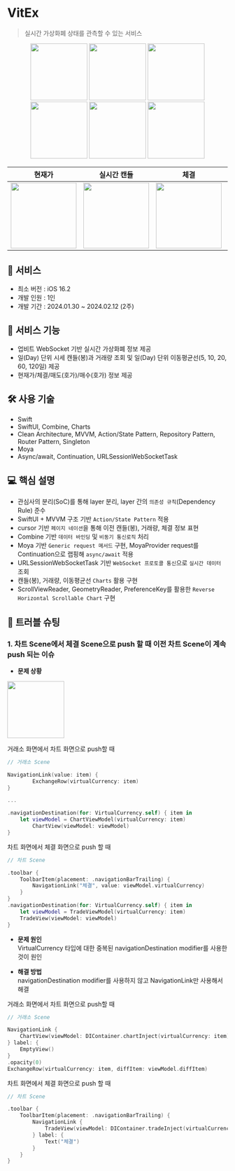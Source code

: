 # VitEx

> 실시간 가상화폐 상태를 관측할 수 있는 서비스

<p align="center">
  <img src="https://github.com/Seungwoo-Seo/VirtualCurrency/assets/72753868/bffa2475-cabc-418d-9cbd-4572322c36a8" width="130">
  <img src="https://github.com/Seungwoo-Seo/VirtualCurrency/assets/72753868/3ec298c1-8b0c-40de-8492-656549fa7552" width="130">
  <img src="https://github.com/Seungwoo-Seo/VirtualCurrency/assets/72753868/e8e6c7d6-f369-4f81-ab67-3e850236439a" width="130">
  <img src="https://github.com/Seungwoo-Seo/VirtualCurrency/assets/72753868/e3d03ffa-b76a-403e-b28b-246236c6d7f0" width="130">
  <img src="https://github.com/Seungwoo-Seo/VirtualCurrency/assets/72753868/3021911c-1aa1-4a8e-81d2-5576fea03c5d" width="130">
  <img src="https://github.com/Seungwoo-Seo/VirtualCurrency/assets/72753868/87f7392f-8650-4052-b612-f7477f453a1b" width="130">
</p>

|현재가|실시간 캔들|체결|호가|차트 페이지네이션|
|:---:|:---:|:---:|:---:|:---:|
|<img src="https://github.com/Seungwoo-Seo/VirtualCurrency/assets/72753868/67b4b6eb-8c90-4e42-b499-98bbbc32d85f" width="150">|<img src="https://github.com/Seungwoo-Seo/VirtualCurrency/assets/72753868/c6727d61-f45f-4f83-93ee-c538b5fb980d" width="150">|<img src="https://github.com/Seungwoo-Seo/VirtualCurrency/assets/72753868/a57a7526-3fa5-429c-ac0e-a4be6fe27259" width="150">|<img src="https://github.com/Seungwoo-Seo/VirtualCurrency/assets/72753868/d72dcda0-8a45-4b69-be7b-17e68912fa23" width="150">|<img src="https://github.com/Seungwoo-Seo/VirtualCurrency/assets/72753868/2ebc6961-b3ba-4d19-88ce-7de1542058ab" width="150">|

## 📱 서비스

- 최소 버전 : iOS 16.2
- 개발 인원 : 1인
- 개발 기간 : 2024.01.30 ~ 2024.02.12 (2주)


## 🚀 서비스 기능

- 업비트 WebSocket 기반 실시간 가상화폐 정보 제공
- 일(Day) 단위 시세 캔들(봉)과 거래량 조회 및 일(Day) 단위 이동평균선(5, 10, 20, 60, 120일) 제공
- 현재가/체결/매도(호가)/매수(호가) 정보 제공


## 🛠 사용 기술

- Swift
- SwiftUI, Combine, Charts 
- Clean Architecture, MVVM, Action/State Pattern, Repository Pattern, Router Pattern, Singleton
- Moya
- Async/await, Continuation, URLSessionWebSocketTask

## 💻 핵심 설명

- 관심사의 분리(SoC)를 통해 layer 분리, layer 간의 `의존성 규칙`(Dependency Rule) 준수
- SwiftUI + MVVM 구조 기반 `Action/State Pattern` 적용
- cursor 기반 `페이지 네이션`을 통해 이전 캔들(봉), 거래량, 체결 정보 표현
- Combine 기반 `데이터 바인딩` 및 `비동기 통신로직` 처리
- Moya 기반 `Generic request 메서드` 구현, MoyaProvider request를 Continuation으로 랩핑해 `async/await` 적용
- URLSessionWebSocketTask 기반 `WebSocket 프로토콜 통신`으로 `실시간 데이터` 조회
- 캔들(봉), 거래량, 이동평균선 `Charts` 활용 구현
- ScrollViewReader, GeometryReader, PreferenceKey를 활용한 `Reverse Horizontal Scrollable Chart` 구현


## 🚨 트러블 슈팅

<!-- 프로젝트 중 발생한 문제와 그 해결 방법에 대한 내용을 기록한다. -->

### 1. 차트 Scene에서 체결 Scene으로 push 할 때 이전 차트 Scene이 계속 push 되는 이슈
- **문제 상황**</br>
<img src="https://github.com/Seungwoo-Seo/LSLPTodogram/assets/72753868/790eb953-2d6c-4f98-a963-bb8297aa1f77" width="130">

거래소 화면에서 차트 화면으로 push할 때
~~~swift
// 거래소 Scene

NavigationLink(value: item) {
		ExchangeRow(virtualCurrency: item)
}

...

.navigationDestination(for: VirtualCurrency.self) { item in
    let viewModel = ChartViewModel(virtualCurrency: item)
		ChartView(viewModel: viewModel)
}
~~~

차트 화면에서 체결 화면으로 push 할 때
~~~swift
// 차트 Scene

.toolbar {
    ToolbarItem(placement: .navigationBarTrailing) {
        NavigationLink("체결", value: viewModel.virtualCurrency)
    }
}
.navigationDestination(for: VirtualCurrency.self) { item in
    let viewModel = TradeViewModel(virtualCurrency: item)
    TradeView(viewModel: viewModel)
}
~~~

- **문제 원인**</br>
VirtualCurrency 타입에 대한 중복된 navigationDestination modifier를 사용한 것이 원인

- **해결 방법**</br>
navigationDestination modifier를 사용하지 않고 NavigationLink만 사용해서 해결

거래소 화면에서 차트 화면으로 push할 때
~~~swift
// 거래소 Scene

NavigationLink {
    ChartView(viewModel: DIContainer.chartInject(virtualCurrency: item))
} label: {
    EmptyView()
}
.opacity(0)
ExchangeRow(virtualCurrency: item, diffItem: viewModel.diffItem)
~~~

차트 화면에서 체결 화면으로 push 할 때
~~~swift
// 차트 Scene

.toolbar {
    ToolbarItem(placement: .navigationBarTrailing) {
        NavigationLink {
            TradeView(viewModel: DIContainer.tradeInject(virtualCurrency: viewModel.virtualCurrency))
        } label: {
            Text("체결")
        }
    }
}
~~~

<!--
## 📝 회고
- 클린 아키텍처를 적용하면서 관심사에 따라 코드를 명확하게 분리하니 유지 보수하기도 편했고 개발 생산성이 더 빨라진 것을 경험
- SwiftUI가 확실히 빠르게 UI를 만들 수 있었지만 세밀한 부분까지 작업하기엔 아직 까다롭다는 것을 경험
-->
